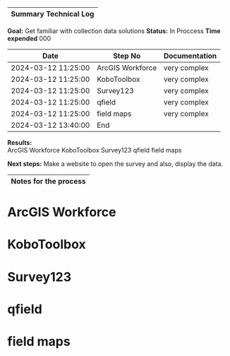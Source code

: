 
| **Summary Technical Log**                                 |
|-----------------------------------------------------------|

**Goal:** Get familiar with collection data solutions 
**Status:** In Proccess
**Time expended**         000    

| **Date**              | **Step No**              | **Documentation** |
|-----------------------|--------------------------|-------------------|
| 2024-03-12 11:25:00   | ArcGIS Workforce         | very complex      |
| 2024-03-12 11:25:00   | KoboToolbox              | very complex      |
| 2024-03-12 11:25:00   | Survey123                | very complex      |
| 2024-03-12 11:25:00   | qfield                   | very complex      |
| 2024-03-12 11:25:00   | field maps               | very complex      |
| 2024-03-12 13:40:00   | End                      |

**Results:**  
ArcGIS Workforce
KoboToolbox
Survey123
qfield
field maps


**Next steps:**
Make a website to open the survey and also, display the data.

| **Notes for the process**                                |
|-----------------------------------------------------------|

# ArcGIS Workforce

# KoboToolbox

# Survey123

# qfield

# field maps
